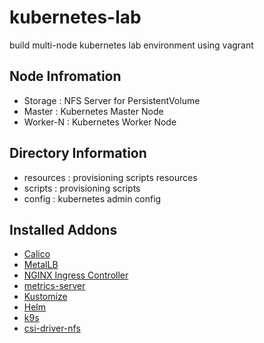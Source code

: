 # kubernetes-lab
build multi-node kubernetes lab environment using vagrant

## Node Infromation
* Storage : NFS Server for PersistentVolume
* Master : Kubernetes Master Node
* Worker-N : Kubernetes Worker Node

## Directory Information
* resources : provisioning scripts resources
* scripts : provisioning scripts
* config : kubernetes admin config

## Installed Addons
* [Calico](https://projectcalico.docs.tigera.io/getting-started/kubernetes/)
* [MetalLB](https://metallb.universe.tf)
* [NGINX Ingress Controller](https://kubernetes.github.io/ingress-nginx/)
* [metrics-server](https://github.com/kubernetes-sigs/metrics-server)
* [Kustomize](https://kustomize.io)
* [Helm](https://helm.sh)
* [k9s](https://k9scli.io)
* [csi-driver-nfs](https://github.com/kubernetes-csi/csi-driver-nfs)
